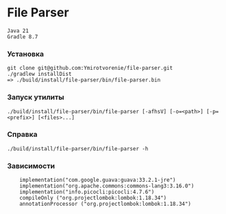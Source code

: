 # **File Parser**

```
Java 21
Gradle 8.7
```


### **Установка**
```
git clone git@github.com:Ymirotvorenie/file-parser.git
./gradlew installDist 
=> ./build/install/file-parser/bin/file-parser.bin
```

### **Запуск утилиты**
```
./build/install/file-parser/bin/file-parser [-afhsV] [-o=<path>] [-p=<prefix>] [<files>...]
```

### **Справка**
```
./build/install/file-parser/bin/file-parser -h
```

### **Зависимости**
```
    implementation("com.google.guava:guava:33.2.1-jre")
    implementation("org.apache.commons:commons-lang3:3.16.0")
    implementation("info.picocli:picocli:4.7.6")
    compileOnly ("org.projectlombok:lombok:1.18.34")
    annotationProcessor ("org.projectlombok:lombok:1.18.34")
```

